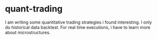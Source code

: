 # quant-trading

I am writing some quantitative trading strategies i found interesting.
I only do historical data backtest.
For real time executions, i have to learn more about microstructures.
